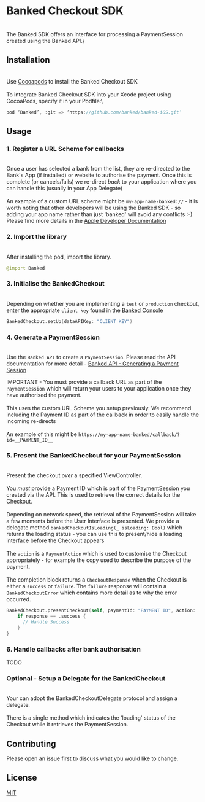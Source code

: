 # Banked Checkout SDK
\
The Banked SDK offers an interface for processing a PaymentSession created using the Banked API.\

## Installation
\
Use [Cocoapods](https://cocoapods.org/) to install the Banked Checkout SDK\
\
To integrate Banked Checkout SDK into your Xcode project using CocoaPods, specify it in your Podfile:\

```swift
pod ‘Banked’, :git => ‘https://github.com/banked/banked-iOS.git’
```

## Usage

### 1. Register a URL Scheme for callbacks
\
Once a user has selected a bank from the list, they are re-directed to the Bank's App (if installed) or website to authorise the payment. Once this is complete (or cancels/fails) we re-direct *back* to your application where you can handle this (usually in your App Delegate)\
\
An example of a custom URL scheme might be `my-app-name-banked://` - it is worth noting that other developers will be using the Banked SDK - so adding your app name rather than just 'banked' will avoid any conflicts :-)
\
Please find more details in the [Apple Developer Documentation](https://developer.apple.com/documentation/uikit/inter-process_communication/allowing_apps_and_websites_to_link_to_your_content/defining_a_custom_url_scheme_for_your_app) 


### 2. Import the library
\
After installing the pod, import the library.

```swift
@import Banked
```

### 3. Initialise the BankedCheckout
\
Depending on whether you are implementing a `test` or `production` checkout, enter the appropriate `client key` found in the [Banked Console](https://console.banked.com/client_keys)

```swift
BankedCheckout.setUp(dataAPIKey: "CLIENT KEY")
```

### 4. Generate a PaymentSession
\
Use the `Banked API` to create a `PaymentSession`. Please read the API documentation for more detail - [Banked API - Generating a Payment Session](https://developer.banked.com/docs/getting-started#3-generate-a-payment-session)

IMPORTANT - You must provide a callback URL as part of the `PaymentSession` which will return your users to your application once they have authorised the payment.\
\
This uses the custom URL Scheme you setup previously. We recommend including the Payment ID as part of the callback in order to easily handle the incoming re-directs\
\
An example of this might be `https://my-app-name-banked/callback/?id=__PAYMENT_ID__`

### 5. Present the BankedCheckout for your PaymentSession
\
Present the checkout *over* a specified ViewController. \
\
You *must* provide a Payment ID which is part of the PaymentSession you created via the API. This is used to retrieve the correct details for the Checkout.\
\
Depending on network speed, the retrieval of the PaymentSession  will take a few moments before the User Interface is presented. We provide a delegate method `bankedCheckoutIsLoading(_ isLoading: Bool)` which returns the loading status - you can use this to present/hide a loading interface before the Checkout appears\
\
The `action` is a `PaymentAction` which is used to customise the Checkout appropriately - for example the copy used to describe the purpose of the payment.\
\
The completion block returns a `CheckoutResponse` when the Checkout is either a `success` or `failure`. The `failure` response will contain a `BankedCheckoutError` which contains more detail as to why the error occurred.

```swift
BankedCheckout.presentCheckout(self, paymentId: "PAYMENT ID", action: .pay){ (response) in
    if response == .success {
      // Handle Success
    }
}
```

### 6. Handle callbacks after bank authorisation

TODO



### Optional - Setup a Delegate for the BankedCheckout
\
Your can adopt the BankedCheckoutDelegate protocol and assign a delegate.\
\
There is a single method which indicates the 'loading' status of the Checkout while it retrieves the PaymentSession. 

## Contributing
Please open an issue first to discuss what you would like to change.

## License
[MIT](https://choosealicense.com/licenses/mit/)

